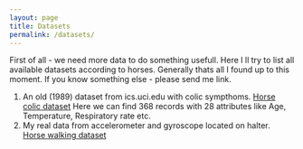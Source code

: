 ```yaml
---
layout: page
title: Datasets
permalink: /datasets/
---
```


First of all - we need more data to do something usefull. Here I ll try to list all available datasets according to horses.
Generally thats all I found up to this moment. If you know something else - please send me link.

1. An old (1989) dataset from ics.uci.edu with colic sympthoms. [Horse colic dataset][Horse-colic]
   Here we can find 368 records with 28  attributes like Age, Temperature, Respiratory rate etc.
2. My real data from accelerometer and gyroscope located on halter. [Horse walking dataset][steps]

[Horse-colic]:https://www.kaggle.com/uciml/horse-colic#horse.csv
[steps]:https://github.com/imelekhin/datasets